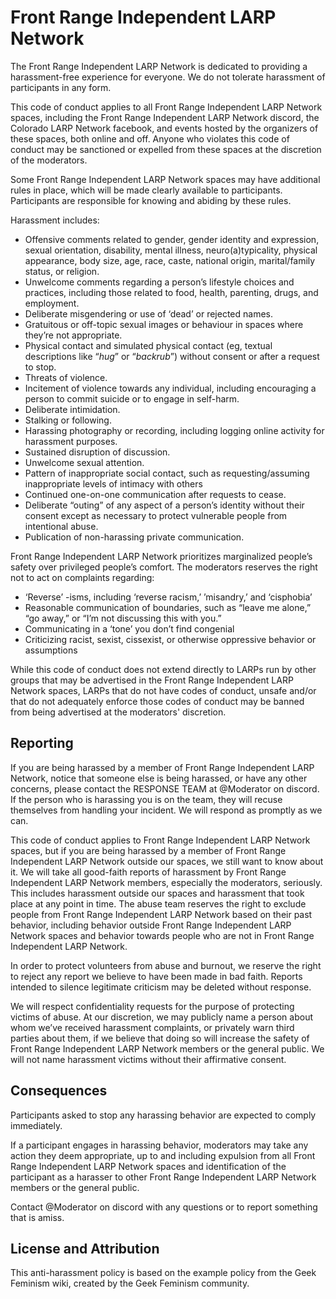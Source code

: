 # Front Range Independent LARP Network

The Front Range Independent LARP Network is dedicated to providing a harassment-free experience for everyone. We do not tolerate harassment of participants in any form.

This code of conduct applies to all Front Range Independent LARP Network spaces, including the Front Range Independent LARP Network discord, the Colorado LARP Network facebook, and events hosted by the organizers of these spaces, both online and off. Anyone who violates this code of conduct may be sanctioned or expelled from these spaces at the discretion of the moderators.

Some Front Range Independent LARP Network spaces may have additional rules in place, which will be made clearly available to participants. Participants are responsible for knowing and abiding by these rules.

Harassment includes:

* Offensive comments related to gender, gender identity and expression, sexual orientation, disability, mental illness, neuro(a)typicality, physical appearance, body size, age, race, caste, national origin, marital/family status, or religion.
* Unwelcome comments regarding a person’s lifestyle choices and practices, including those related to food, health, parenting, drugs, and employment.
* Deliberate misgendering or use of ‘dead’ or rejected names.
* Gratuitous or off-topic sexual images or behaviour  in spaces where they’re not appropriate.
* Physical contact and simulated physical contact (eg, textual descriptions like “*hug*” or “*backrub*”) without consent or after a request to stop.
* Threats of violence.
* Incitement of violence towards any individual, including encouraging a person to commit suicide or to engage in self-harm.
* Deliberate intimidation.
* Stalking or following.
* Harassing photography or recording, including logging online activity for harassment purposes.
* Sustained disruption of discussion.
* Unwelcome sexual attention.
* Pattern of inappropriate social contact, such as requesting/assuming inappropriate levels of intimacy with others
* Continued one-on-one communication after requests to cease.
* Deliberate “outing” of any aspect of a person’s identity without their consent except as necessary to protect vulnerable people from intentional abuse.
* Publication of non-harassing private communication.

Front Range Independent LARP Network prioritizes marginalized people’s safety over privileged people’s comfort. The moderators reserves the right not to act on complaints regarding:

* ‘Reverse’ -isms, including ‘reverse racism,’ ’misandry,’ and ‘cisphobia’
* Reasonable communication of boundaries, such as “leave me alone,” “go away,” or “I’m not discussing this with you.”
* Communicating in a ‘tone’ you don’t find congenial
* Criticizing racist, sexist, cissexist, or otherwise oppressive behavior or assumptions

While this code of conduct does not extend directly to LARPs run by other groups that may be advertised in the Front Range Independent LARP Network spaces, LARPs that do not have codes of conduct, unsafe  and/or that do not adequately enforce those codes of conduct may be banned from being advertised at the moderators' discretion.

## Reporting

If you are being harassed by a member of Front Range Independent LARP Network, notice that someone else is being harassed, or have any other concerns, please contact the RESPONSE TEAM at @Moderator on discord. If the person who is harassing you is on the team, they will recuse themselves from handling your incident. We will respond as promptly as we can.

This code of conduct applies to Front Range Independent LARP Network spaces, but if you are being harassed by a member of Front Range Independent LARP Network outside our spaces, we still want to know about it. We will take all good-faith reports of harassment by Front Range Independent LARP Network members, especially the moderators, seriously. This includes harassment outside our spaces and harassment that took place at any point in time. The abuse team reserves the right to exclude people from Front Range Independent LARP Network based on their past behavior, including behavior outside Front Range Independent LARP Network spaces and behavior towards people who are not in Front Range Independent LARP Network.

In order to protect volunteers from abuse and burnout, we reserve the right to reject any report we believe to have been made in bad faith. Reports intended to silence legitimate criticism may be deleted without response.

We will respect confidentiality requests for the purpose of protecting victims of abuse. At our discretion, we may publicly name a person about whom we’ve received harassment complaints, or privately warn third parties about them, if we believe that doing so will increase the safety of Front Range Independent LARP Network members or the general public. We will not name harassment victims without their affirmative consent.

## Consequences

Participants asked to stop any harassing behavior are expected to comply immediately.

If a participant engages in harassing behavior, moderators may take any action they deem appropriate, up to and including expulsion from all Front Range Independent LARP Network spaces and identification of the participant as a harasser to other Front Range Independent LARP Network members or the general public.

Contact @Moderator on discord with any questions or to report something that is amiss.

## License and Attribution

This anti-harassment policy is based on the example policy from the Geek Feminism wiki, created by the Geek Feminism community.  
